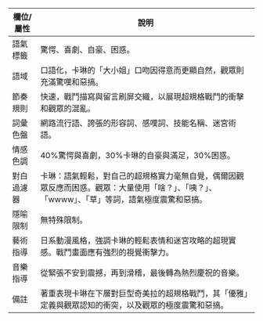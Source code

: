 | 欄位/屬性 | 說明 |
|---|---|
| 語氣標籤 | 驚愕、喜劇、自豪、困惑。 |
| 語域 | 口語化，卡琳的「大小姐」口吻因得意而更顯自然，觀眾則充滿驚嘆和惡搞。 |
| 節奏規則 | 快速，戰鬥描寫與留言刷屏交織，以展現超規格戰鬥的衝擊和觀眾的混亂。 |
| 詞彙色盤 | 網路流行語、誇張的形容詞、感嘆詞、技能名稱、迷宮術語。 |
| 情感色調 | 40%驚愕與喜劇，30%卡琳的自豪與滿足，30%困惑。 |
| 對白過濾器 | 卡琳：語氣輕鬆，對自己的超規格實力毫無自覺，偶爾因觀眾反應而困惑。觀眾：大量使用「啥？」、「咦？」、「wwww」、「草」等詞，語氣極度震驚和惡搞。 |
| 隱喻限制 | 無特殊限制。 |
| 藝術指導 | 日系動漫風格，強調卡琳的輕鬆表情和迷宮攻略的超現實感。戰鬥畫面應有強烈的視覺衝擊力。 |
| 音樂指導 | 從緊張不安到震撼，再到滑稽，最後轉為熱烈慶祝的音樂。 |
| 備註 | 著重表現卡琳在下層對巨型奇美拉的超規格戰鬥，其「優雅」定義與觀眾認知的衝突，以及觀眾的極度震驚和惡搞。 |
